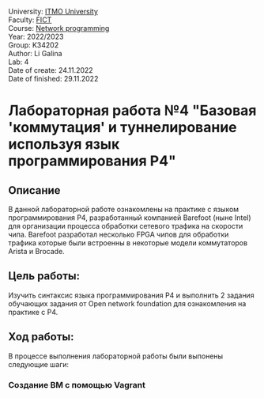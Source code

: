 University: [ITMO University](https://itmo.ru/ru/) <br/>
Faculty: [FICT](https://fict.itmo.ru) <br/>
Course: [Network programming](https://github.com/itmo-ict-faculty/network-programming) <br/>
Year: 2022/2023 <br/>
Group: K34202 <br/>
Author: Li Galina <br/>
Lab: 4 <br/>
Date of create: 24.11.2022 <br/>
Date of finished: 29.11.2022 <br/>

# Лабораторная работа №4 "Базовая 'коммутация' и туннелирование используя язык программирования P4"

## Описание
   В данной лабораторной работе ознакомлены на практике с языком программирования P4, разработанный компанией Barefoot (ныне Intel) для организации процесса обработки сетевого трафика на скорости чипа. Barefoot разработал несколько FPGA чипов для обработки трафика которые были встроенны в некоторые модели коммутаторов Arista и Brocade.
   
## Цель работы:
   Изучить синтаксис языка программирования P4 и выполнить 2 задания обучающих задания от Open network foundation для ознакомления на практике с P4.

## Ход работы:
   В процессе выполнения лабораторной работы были выпонены следующие шаги:
   
   ### Создание ВМ с помощью Vagrant ###
  
  
